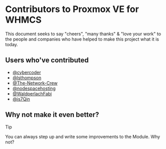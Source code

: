 # Contributors to Proxmox VE for WHMCS

This document seeks to say "cheers", "many thanks" & "love your work" to the people and companies who have helped to make this project what it is today.

## Users who've contributed

- [@cybercoder](https://github.com/cybercoder)
- [@lsthompson](https://github.com/lsthompson)
- [@The-Network-Crew](https://github.com/The-Network-Crew)
- [@nodespacehosting](https://github.com/nodespacehosting)
- [@WaldperlachFabi](https://github.com/WaldperlachFabi)
- [@is7Qin](https://github.com/is7Qin)

## Why not make it even better?

> [!TIP]
> You can always step up and write some improvements to the Module. Why not?